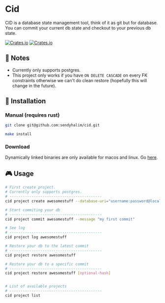 # Cid
CID is a database state management tool, think of it as git but for database. You can commit your current db state and checkout to your previous db state.

[![Crates.io](https://img.shields.io/crates/v/cid)](https://crates.io/crates/cid)
[![Crates.io](https://img.shields.io/crates/l/cid)](LICENSE)

## 📠 Notes
* Currently only supports postgres.
* This project only works if you have `ON DELETE CASCADE` on every FK constraints otherwise we can't do clean restore (hopefully this will change in the future).

## 🔩 Installation
### Manual (requires rust)
```bash
git clone git@github.com:sendyhalim/cid.git

make install
```

### Download
Dynamically linked binaries are only available for macos and linux. Go [here](https://github.com/sendyhalim/cid/releases/latest).

## 🎮 Usage
```bash
# First create project.
# Currently only supports postgres.
# ------------------------------------------
cid project create awesomestuff --database-uri="username:password@localhost:5433"

# Start commiting your db
# ------------------------------------------
cid project commit awesomestuff --message "my first commit"

# See log
# ------------------------------------------
cid project log awesomestuff

# Restore your db to the latest commit
# ------------------------------------------
cid project restore awesomestuff

# Restore your db to a specific commit
# ------------------------------------------
cid project restore awesomestuff [optional-hash]


# List of available projects
# ------------------------------------------
cid project list
```

